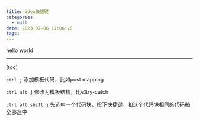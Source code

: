 ```yaml
---
title: idea快捷键
categories:
  - null
date: 2023-07-06 11:06:26
tags:
---
```


hello world

---

[toc]

`ctrl j` 添加模板代码，比如post mapping

`ctrl alt j` 修改为模板结构，比如try-catch

`ctrl alt shift j` 先选中一个代码块，按下快捷键，和这个代码块相同的代码被全部选中